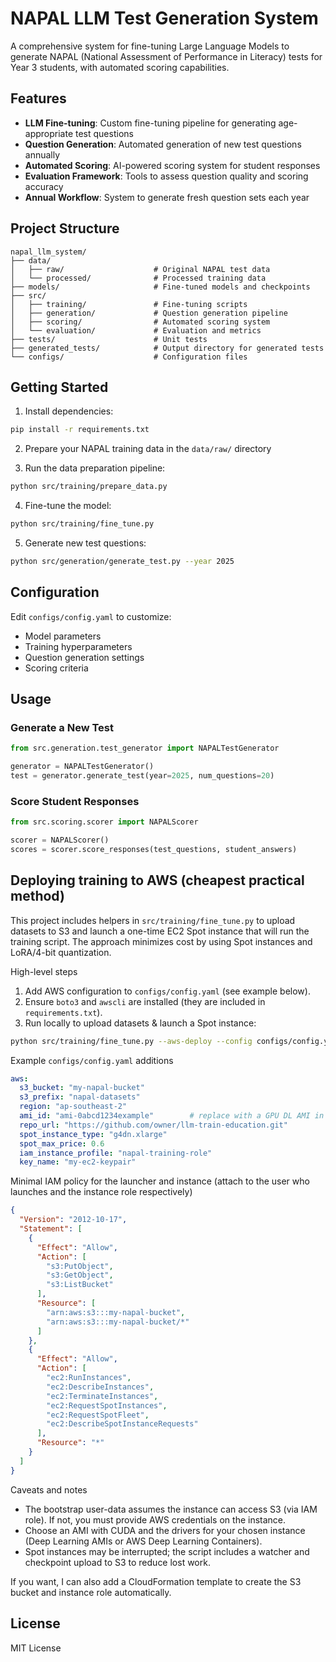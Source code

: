 # NAPAL LLM Test Generation System

A comprehensive system for fine-tuning Large Language Models to generate NAPAL (National Assessment of Performance in Literacy) tests for Year 3 students, with automated scoring capabilities.

## Features

- **LLM Fine-tuning**: Custom fine-tuning pipeline for generating age-appropriate test questions
- **Question Generation**: Automated generation of new test questions annually
- **Automated Scoring**: AI-powered scoring system for student responses
- **Evaluation Framework**: Tools to assess question quality and scoring accuracy
- **Annual Workflow**: System to generate fresh question sets each year

## Project Structure

```
napal_llm_system/
├── data/
│   ├── raw/                    # Original NAPAL test data
│   └── processed/              # Processed training data
├── models/                     # Fine-tuned models and checkpoints
├── src/
│   ├── training/               # Fine-tuning scripts
│   ├── generation/             # Question generation pipeline
│   ├── scoring/                # Automated scoring system
│   └── evaluation/             # Evaluation and metrics
├── tests/                      # Unit tests
├── generated_tests/            # Output directory for generated tests
└── configs/                    # Configuration files
```

## Getting Started

1. Install dependencies:
```bash
pip install -r requirements.txt
```

2. Prepare your NAPAL training data in the `data/raw/` directory

3. Run the data preparation pipeline:
```bash
python src/training/prepare_data.py
```

4. Fine-tune the model:
```bash
python src/training/fine_tune.py
```

5. Generate new test questions:
```bash
python src/generation/generate_test.py --year 2025
```

## Configuration

Edit `configs/config.yaml` to customize:
- Model parameters
- Training hyperparameters
- Question generation settings
- Scoring criteria

## Usage

### Generate a New Test
```python
from src.generation.test_generator import NAPALTestGenerator

generator = NAPALTestGenerator()
test = generator.generate_test(year=2025, num_questions=20)
```

### Score Student Responses
```python
from src.scoring.scorer import NAPALScorer

scorer = NAPALScorer()
scores = scorer.score_responses(test_questions, student_answers)
```

## Deploying training to AWS (cheapest practical method)

This project includes helpers in `src/training/fine_tune.py` to upload datasets to S3 and launch a one-time EC2 Spot instance that will run the training script. The approach minimizes cost by using Spot instances and LoRA/4-bit quantization.

High-level steps

1. Add AWS configuration to `configs/config.yaml` (see example below).
2. Ensure `boto3` and `awscli` are installed (they are included in `requirements.txt`).
3. Run locally to upload datasets & launch a Spot instance:

```bash
python src/training/fine_tune.py --aws-deploy --config configs/config.yaml
```

Example `configs/config.yaml` additions

```yaml
aws:
  s3_bucket: "my-napal-bucket"
  s3_prefix: "napal-datasets"
  region: "ap-southeast-2"
  ami_id: "ami-0abcd1234example"        # replace with a GPU DL AMI in your region
  repo_url: "https://github.com/owner/llm-train-education.git"
  spot_instance_type: "g4dn.xlarge"
  spot_max_price: 0.6
  iam_instance_profile: "napal-training-role"
  key_name: "my-ec2-keypair"
```

Minimal IAM policy for the launcher and instance (attach to the user who launches and the instance role respectively)

```json
{
  "Version": "2012-10-17",
  "Statement": [
    {
      "Effect": "Allow",
      "Action": [
        "s3:PutObject",
        "s3:GetObject",
        "s3:ListBucket"
      ],
      "Resource": [
        "arn:aws:s3:::my-napal-bucket",
        "arn:aws:s3:::my-napal-bucket/*"
      ]
    },
    {
      "Effect": "Allow",
      "Action": [
        "ec2:RunInstances",
        "ec2:DescribeInstances",
        "ec2:TerminateInstances",
        "ec2:RequestSpotInstances",
        "ec2:RequestSpotFleet",
        "ec2:DescribeSpotInstanceRequests"
      ],
      "Resource": "*"
    }
  ]
}
```

Caveats and notes

- The bootstrap user-data assumes the instance can access S3 (via IAM role). If not, you must provide AWS credentials on the instance.
- Choose an AMI with CUDA and the drivers for your chosen instance (Deep Learning AMIs or AWS Deep Learning Containers).
- Spot instances may be interrupted; the script includes a watcher and checkpoint upload to S3 to reduce lost work.

If you want, I can also add a CloudFormation template to create the S3 bucket and instance role automatically.

## License

MIT License